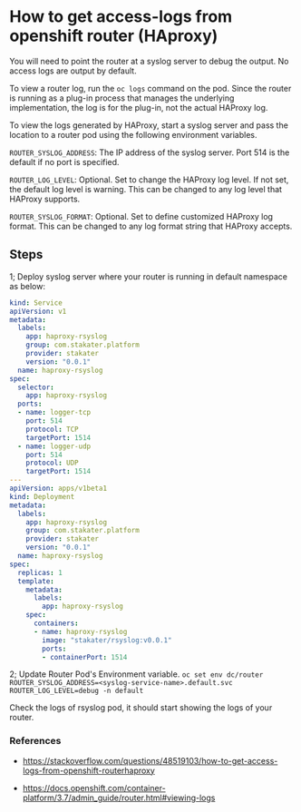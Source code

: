 # How to get access-logs from openshift router (HAproxy)

You will need to point the router at a syslog server to debug the output. No access logs are output by default.

To view a router log, run the `oc logs` command on the pod. Since the router is running as a plug-in process that manages the underlying implementation, the log is for the plug-in, not the actual HAProxy log.

To view the logs generated by HAProxy, start a syslog server and pass the location to a router pod using the following environment variables.

`ROUTER_SYSLOG_ADDRESS`: The IP address of the syslog server. Port 514 is the default if no port is specified.

`ROUTER_LOG_LEVEL`: Optional. Set to change the HAProxy log level. If not set, the default log level is warning. This can be changed to any log level that HAProxy supports.

`ROUTER_SYSLOG_FORMAT`: Optional. Set to define customized HAProxy log format. This can be changed to any log format string that HAProxy accepts.

## Steps

1; Deploy syslog server where your router is running in default namespace as below:

```yaml
kind: Service
apiVersion: v1
metadata:
  labels:
    app: haproxy-rsyslog
    group: com.stakater.platform
    provider: stakater
    version: "0.0.1"
  name: haproxy-rsyslog
spec:
  selector:
    app: haproxy-rsyslog
  ports:
  - name: logger-tcp
    port: 514
    protocol: TCP
    targetPort: 1514
  - name: logger-udp
    port: 514
    protocol: UDP
    targetPort: 1514
---
apiVersion: apps/v1beta1
kind: Deployment
metadata:
  labels:
    app: haproxy-rsyslog
    group: com.stakater.platform
    provider: stakater
    version: "0.0.1"
  name: haproxy-rsyslog
spec:
  replicas: 1
  template:
    metadata:
      labels:
        app: haproxy-rsyslog
    spec:
      containers:
      - name: haproxy-rsyslog
        image: "stakater/rsyslog:v0.0.1"
        ports:
        - containerPort: 1514
```

2; Update Router Pod's Environment variable.
`oc set env dc/router ROUTER_SYSLOG_ADDRESS=<syslog-service-name>.default.svc ROUTER_LOG_LEVEL=debug -n default`

Check the logs of rsyslog pod, it should start showing the logs of your router.

### References

- https://stackoverflow.com/questions/48519103/how-to-get-access-logs-from-openshift-routerhaproxy

- https://docs.openshift.com/container-platform/3.7/admin_guide/router.html#viewing-logs